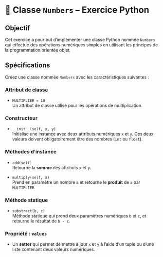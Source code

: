 # 🧮 Classe `Numbers` – Exercice Python

## Objectif

Cet exercice a pour but d’implémenter une classe Python nommée `Numbers` qui effectue des opérations numériques simples en utilisant les principes de la programmation orientée objet.

## Spécifications

Créez une classe nommée `Numbers` avec les caractéristiques suivantes :

### Attribut de classe
- `MULTIPLIER = 10`  
  Un attribut de classe utilisé pour les opérations de multiplication.

### Constructeur
- `__init__(self, x, y)`  
  Initialise une instance avec deux attributs numériques `x` et `y`. Ces deux valeurs doivent obligatoirement être des nombres (`int` ou `float`).

### Méthodes d’instance
- `add(self)`  
  Retourne la **somme** des attributs `x` et `y`.

- `multiply(self, a)`  
  Prend en paramètre un nombre `a` et retourne le **produit** de `a` par `MULTIPLIER`.

### Méthode statique
- `substract(b, c)`  
  Méthode statique qui prend deux paramètres numériques `b` et `c`, et retourne le résultat de `b - c`.

### Propriété : `values`
- Un **setter** qui permet de mettre à jour `x` et `y` à l’aide d’un tuple ou d’une liste contenant deux valeurs numériques.
